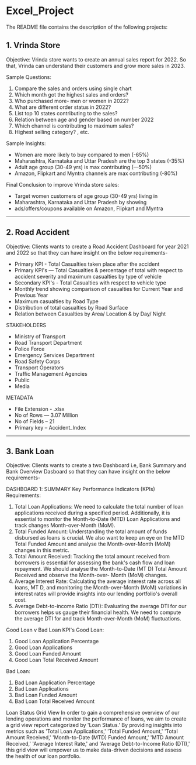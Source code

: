 # Excel_Project
The README file contains the description of the following projects:

## 1. Vrinda Store 

 Objective:
  Vrinda store wants to create an annual sales report for 2022. So that, Vrinda can understand their customers and grow more sales in 2023.

Sample Questions:
1.	Compare the sales and orders using single chart
2.	Which month got the highest sales and orders?
3.	Who purchased more- men or women in 2022?
4.	What are different order status in 2022?
5.	List top 10 states contributing to the sales?
6.	Relation between age and gender based on number 2022
7.	Which channel is contributing to maximum sales?
8.	Highest selling category? , etc.


 Sample Insights:	 	 	 	 	 
  - Women are more likely to buy compared to men (-65%)	 
  - Maharashtra, Karnataka and Uttar Pradesh are the top 3 states (-35%)
  - Adult age group (30-49 yrs) is max contributing (—50%)	 
  - Amazon, Flipkart and Myntra channels are max contributing (-80%)
 	 	 	 	 	 	 
 Final Conclusion to improve Vrinda store sales:	 	 
  - Target women customers of age group (30-49 yrs) living in	 
  - Maharashtra, Karnataka and Uttar Pradesh by showing	 
  - ads/offers/coupons available on Amazon, Flipkart and Myntra	 




------------------------------------------------------------------------------
## 2. Road Accident

 Objective:
  Clients wants to create a Road Accident Dashboard for year 2021 and 2022 so that they can have insight on the below requirements-
  -	Primary KPI - Total Casualties taken place after the accident
  -	Primary KPI's — Total Casualties & percentage of total with respect to accident severity and maximum casualties by type of vehicle
  -	Secondary KPI's - Total Casualties with respect to vehicle type
  -	Monthly trend showing comparison of casualties for Current Year and Previous Year
  -	Maximum casualties by Road Type
  -	Distribution of total casualties by Road Surface
  -	Relation between Casualties by Area/ Location & by Day/ Night


STAKEHOLDERS
  -	Ministry of Transport
  -	Road Transport Department
  -	Police Force
  -	Emergency Services Department
  -	Road Safety Corps
  -	Transport Operators
  -	Traffic Management Agencies
  -	Public
  -	Media


METADATA
  - File Extension - .xlsx
  - No of Rows — 3.07 Million
  - No of Fields – 21
  - Primary key – Accident_Index

-------------------------------------------------------------------------------

## 3. Bank Loan

Objective:
  Clients wants to create a two Dashboard i.e, Bank Summary and Bank Overview Dasboard so that they can have insight on the below requirements-
  
 DASHBOARD 1: SUMMARY
  Key Performance Indicators (KPIs) Requirements:
   1. Total Loan Applications: We need to calculate the total number of loan applications received during a specified period. Additionally, it is essential to monitor the Month-to-Date (MTD) Loan Applications and track changes Month-over-Month (MoM).
   2. Total Funded Amount: Understanding the total amount of funds disbursed as loans is crucial. We also want to keep an eye on the MTD Total Funded Amount and analyse the Month-over-Month (MoM) changes in this metric.
   3.  Total Amount Received: Tracking the total amount received from borrowers is essential for assessing the bank's cash flow and loan repayment. We should analyse the Month-to-Date (MT D) Total Amount Received and observe the Month-over- Month (MoM) changes.
   4. Average Interest Rate: Calculating the average interest rate across all loans, MT D, and monitoring the Month-over-Month (MoM) variations in interest rates will provide insights into our lending portfolio's overall cost.
   5. Average Debt-to-income Ratio (DTI): Evaluating the average DTI for our borrowers helps us gauge their financial health.  We need to compute the average DTI for and track Month-over-Month (MoM) fluctuations.

 Good Loan v Bad Loan KPI's
  Good Loan:
   1.	Good Loan Application Percentage
   2.	Good Loan Applications
   3.	Good Loan Funded Amount
   4.	Good Loan Total Received Amount

  Bad Loan:
   1.	Bad Loan Application Percentage
   2.	Bad Loan Applications
   3.	Bad Loan Funded Amount
   4.	Bad Loan Total Received Amount

 Loan Status Grid View
   In order to gain a comprehensive overview of our lending operations and monitor the performance of loans, we aim
   to create a grid view report categorized by 'Loan Status.' By providing insights into metrics such as 'Total Loan
   Applications,' 'Total Funded Amount,' 'Total Amount Received,' 'Month-to-Date (MTD) Funded Amount,' 'MTD
   Amount Received,' 'Average Interest Rate,' and 'Average Debt-to-Income Ratio (DTI),' this grid view will empower us
   to make data-driven decisions and assess the health of our loan portfolio.

















  
